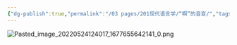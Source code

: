 ```yaml
---
{"dg-publish":true,"permalink":"/03 pages/201现代语言学/“啊”的音变/","tags":["语言学"],"created":"2024-11-30T20:43:41.223+08:00","updated":"2025-03-02T15:02:29.047+08:00"}
---
```


![Pasted_image_20220524124017_1677655642141_0.png](/img/user/09%20settings/Z%20attachment/Pasted_image_20220524124017_1677655642141_0.png)
